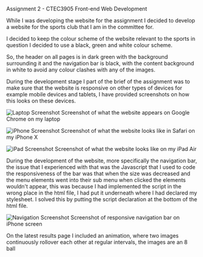 Assignment 2 - CTEC3905 Front-end Web Development

While I was developing the website for the assignment I decided to develop a website for the sports club that I am in the committee for.

I decided to keep the colour scheme of the website relevant to the sports in question I decided to use a black, green and white colour scheme.

So, the header on all pages is in dark green with the background surrounding it and the navigation bar is black, with the content background in white to avoid any colour clashes with any of the images.

During the development stage I part of the brief of the assignment was to make sure that the website is responsive on other types of devices for example mobile devices and tablets, I have provided screenshots on how this looks on these devices.

![Laptop Screenshot](https://github.com/dankoster14/Website/images/laptopscreenshot.png)
Screenshot of what the website appears on Google Chrome on my laptop

![iPhone Screenshot](https://github.com/dankoster14/Website/images/iphonescreenshot.JPG)
Screenshot of what the website looks like in Safari on my iPhone X

![iPad Screenshot](https://github.com/dankoster14/Website/images/ipadscreenshot.PNG)
Screenshot of what the website looks like on my iPad Air

During the development of the website, more specifically the navigation bar, the issue that I experienced with that was the Javascript that I used to code the responsiveness of the bar was that when the size was decreased and the menu elements went into their sub menu when clicked the elements wouldn't appear, this was because I had implemented the script in the wrong place in the html file, I had put it underneath where I had declared my stylesheet. I solved this by putting the script declaration at the bottom of the html file.

![Navigation Screenshot](https://github.com/dankoster14/Website/images/navscreenshot.JPG)
Screenshot of responsive navigation bar on iPhone screen

On the latest results page I included an animation, where two images continuously rollover each other at regular intervals, the images are an 8 ball
